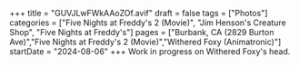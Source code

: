 +++
title = "GUVJLwFWkAAoZOf.avif"
draft = false
tags = ["Photos"]
categories = ["Five Nights at Freddy's 2 (Movie)", "Jim Henson's Creature Shop", "Five Nights at Freddy's"]
pages = ["Burbank, CA (2829 Burton Ave)","Five Nights at Freddy's 2 (Movie)","Withered Foxy (Animatronic)"]
startDate = "2024-08-06"
+++
Work in progress on Withered Foxy's head.
